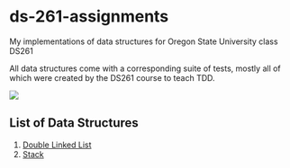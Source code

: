 # ds-261-assignments
My implementations of data structures for Oregon State University class DS261

All data structures come with a corresponding suite of tests, mostly all of which were created by the DS261 course to teach TDD.

![](https://github.com/Chizzard74/ds-261-assignments/workflows/Unit%20Tests/badge.svg)


## List of Data Structures

1. [Double Linked List](./data_structures/linked_list/implementation.py)
2. [Stack](./data_structures/stack/implementation.py)


